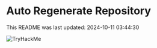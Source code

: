 # Auto Regenerate Repository

This README was last updated: 2024-10-11 03:44:30

 ![TryHackMe](https://tryhackme.com/badge/533634)